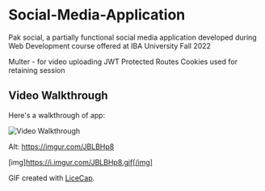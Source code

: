 # Social-Media-Application
Pak social, a partially functional social media application developed during Web Development course offered at IBA University Fall 2022

Multer - for video uploading
JWT Protected Routes
Cookies used for retaining session


## Video Walkthrough

Here's a walkthrough of app:

<img src='https://i.imgur.com/JBLBHp8.gif' title='Video Walkthrough' width='' alt='Video Walkthrough' />

Alt: https://imgur.com/JBLBHp8

[img]https://i.imgur.com/JBLBHp8.gif[/img]


GIF created with [LiceCap](http://www.cockos.com/licecap/).
   
 
